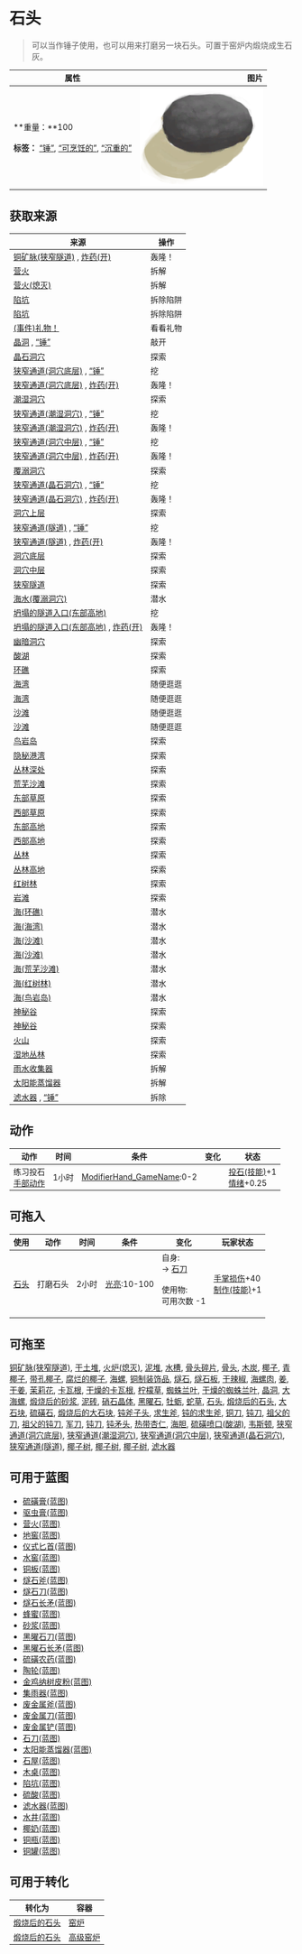 # 石头  
> 可以当作锤子使用，也可以用来打磨另一块石头。可置于窑炉内煅烧成生石灰。  
  
  属性  |   图片   
 ----  |  ----:   
 **重量：**100<br><br>**标签：**	[“锤”](tag_Hammer.md), [“可烹饪的”](tag_Cookable.md), [“沉重的”](tag_Heavy.md)  |  ![](Sprite/Stone.png)   
  
## 获取来源  
来源  |  操作  
----  |  ----  
[铜矿脉(狭窄隧道)](CopperVein.md) , [炸药(开)](DynamiteOn.md)  |  轰隆！  
[营火](Campfire.md)  |  拆解  
[营火(熄灭)](CampfireExtinguished.md)  |  拆解  
[陷坑](TrappingPit.md)  |  拆除陷阱  
[陷坑](TrappingPitTriggered.md)  |  拆除陷阱  
[(事件)礼物！](Event_MacaqueFriendGift.md)  |  看看礼物  
[晶洞](Geode.md) , [“锤”](tag_Hammer.md)  |  敲开  
[晶石洞穴](CrystalChamber.md)  |  探索  
[狭窄通道(洞穴底层)](CrystalChamberEntranceClosed.md) , [“锤”](tag_Hammer.md)  |  挖  
[狭窄通道(洞穴底层)](CrystalChamberEntranceClosed.md) , [炸药(开)](DynamiteOn.md)  |  轰隆！  
[潮湿洞穴](DampChamber.md)  |  探索  
[狭窄通道(潮湿洞穴)](DarkCaveCaveEntranceClosed.md) , [“锤”](tag_Hammer.md)  |  挖  
[狭窄通道(潮湿洞穴)](DarkCaveCaveEntranceClosed.md) , [炸药(开)](DynamiteOn.md)  |  轰隆！  
[狭窄通道(洞穴中层)](DarkChamberCaveEntranceClosed.md) , [“锤”](tag_Hammer.md)  |  挖  
[狭窄通道(洞穴中层)](DarkChamberCaveEntranceClosed.md) , [炸药(开)](DynamiteOn.md)  |  轰隆！  
[覆溺洞穴](FloodedChamber.md)  |  探索  
[狭窄通道(晶石洞穴)](FloodedChamberEntranceClosed.md) , [“锤”](tag_Hammer.md)  |  挖  
[狭窄通道(晶石洞穴)](FloodedChamberEntranceClosed.md) , [炸药(开)](DynamiteOn.md)  |  轰隆！  
[洞穴上层](HighChamber.md)  |  探索  
[狭窄通道(隧道)](HighChamberEntranceClosed.md) , [“锤”](tag_Hammer.md)  |  挖  
[狭窄通道(隧道)](HighChamberEntranceClosed.md) , [炸药(开)](DynamiteOn.md)  |  轰隆！  
[洞穴底层](LowChamber.md)  |  探索  
[洞穴中层](MidChamber.md)  |  探索  
[狭窄隧道](NarrowTunnel.md)  |  探索  
[海水(覆溺洞穴)](Sea_Cave.md)  |  潜水  
[坍塌的隧道入口(东部高地)](TunnelEntranceClosed.md)  |  挖  
[坍塌的隧道入口(东部高地)](TunnelEntranceClosed.md) , [炸药(开)](DynamiteOn.md)  |  轰隆！  
[幽暗洞穴](DarkCave.md)  |  探索  
[酸湖](AcidLake.md)  |  探索  
[环礁](Atoll.md)  |  探索  
[海湾](Bay.md)  |  随便逛逛  
[海湾](Bay.md)  |  随便逛逛  
[沙滩](Beach.md)  |  随便逛逛  
[沙滩](Beach.md)  |  随便逛逛  
[鸟岩岛](BirdRock.md)  |  探索  
[隐秘港湾](Cove.md)  |  探索  
[丛林深处](DeepJungle.md)  |  探索  
[荒芜沙滩](DesolateBeach.md)  |  探索  
[东部草原](GrasslandsE.md)  |  探索  
[西部草原](GrasslandsW.md)  |  探索  
[东部高地](HighlandsEastern.md)  |  探索  
[西部高地](HighlandsWestern.md)  |  探索  
[丛林](Jungle.md)  |  探索  
[丛林高地](JungleHighlands.md)  |  探索  
[红树林](Mangroves.md)  |  探索  
[岩滩](Rocks.md)  |  探索  
[海(环礁)](Sea_Atoll.md)  |  潜水  
[海(海湾)](Sea_Bay.md)  |  潜水  
[海(沙滩)](Sea_Beach.md)  |  潜水  
[海(沙滩)](Sea_Cove.md)  |  潜水  
[海(荒芜沙滩)](Sea_DesolateBeach.md)  |  潜水  
[海(红树林)](Sea_Mangroves.md)  |  潜水  
[海(鸟岩岛)](Sea_Rocks.md)  |  潜水  
[神秘谷](SecretValley.md)  |  探索  
[神秘谷](SecretValley.md)  |  探索  
[火山](Volcano.md)  |  探索  
[湿地丛林](Wetlands.md)  |  探索  
[雨水收集器](RainCatcher.md)  |  拆解  
[太阳能蒸馏器](SolarStill.md)  |  拆解  
[滤水器](WaterFilter.md) , [“锤”](tag_Hammer.md)  |  拆除  
## 动作  
动作  |  时间  |  条件  |  变化  |  状态  
----  |  ----  |  ----  |  ----  |  ----  
练习投石<br>[手部动作](HandAction.md)  |  1小时  |  [ModifierHand_GameName](ModifierHand.md):0-2  |    |  [投石(技能)](Skill_RockThrowing.md)+1<br>[情绪](Morale.md)+0.25  
## 可拖入  
使用  |  动作  |  时间  |  条件  |  变化  |  玩家状态  
----  |  ----  |  ----  |  ----  |  ----  |  ----  
[石头](Stone.md)  |  打磨石头  |  2小时  |  [光亮](Light.md):10-100  |  自身:<br>→ [石刀](StoneSharpened.md)<br><br>使用物:<br>可用次数  -1<br><br>  |  [手掌损伤](HandDamage.md)+40<br>[制作(技能)](Skill_Crafting.md)+1  
## 可拖至  
[铜矿脉(狭窄隧道)](CopperVein.md), [干土堆](DirtPile.md), [火炉(熄灭)](StoveExtinguished.md), [泥堆](MudPile.md), [水槽](WateringTrough.md), [骨头碎片](BoneSplinters.md), [骨头](Bones.md), [木炭](Charcoal.md), [椰子](Coconut.md), [青椰子](CoconutHusked.md), [带孔椰子](CoconutPerforated.md), [腐烂的椰子](CoconutRotten.md), [海螺](Conch.md), [铜制装饰品](CopperDecoration_Mold.md), [燧石](Flint.md), [燧石板](FlintSlab.md), [干辣椒](ChiliesDried.md), [海螺肉](ConchMeat.md), [姜](Ginger.md), [干姜](GingerDried.md), [茉莉花](JasmineFlowers.md), [卡瓦根](KavaRoot.md), [干燥的卡瓦根](KavaRootDried.md), [柠檬草](LemongrassStalks.md), [蜘蛛兰叶](SpiderLilyLeaves.md), [干燥的蜘蛛兰叶](SpiderLilyLeavesDried.md), [晶洞](Geode.md), [大海螺](GiantConch.md), [煅烧后的砂浆](MortarBurnt.md), [泥砖](MudBrick.md), [硝石晶体](NiterCrystals.md), [黑曜石](Obsidian.md), [牡蛎](Oyster.md), [蛇草](SnakeGrass.md), [石头](Stone.md), [煅烧后的石头](StoneBurnt.md), [大石块](StoneHeavy.md), [硫磺石](StoneHeavyBrimstone.md), [煅烧后的大石块](StoneHeavyBurnt.md), [钝斧子头](AxeHeadBlunt.md), [求生斧](AxeSurvival.md), [钝的求生斧](AxeSurvivalBlunt.md), [铜刀](KnifeCopper.md), [钝刀](KnifeCopperBlunt.md), [祖父的刀](KnifeGrandpa.md), [祖父的钝刀](KnifeGrandpaBlunt.md), [军刀](KnifeMilitary.md), [钝刀](KnifeMilitaryBlunt.md), [钝矛头](SpearHeadBlunt.md), [热带杏仁](TropicalAlmonds.md), [海胆](Urchin.md), [硫磺喷口(酸湖)](VentBrimstone.md), [韦斯顿](Weston.md), [狭窄通道(洞穴底层)](CrystalChamberEntranceClosed.md), [狭窄通道(潮湿洞穴)](DarkCaveCaveEntranceClosed.md), [狭窄通道(洞穴中层)](DarkChamberCaveEntranceClosed.md), [狭窄通道(晶石洞穴)](FloodedChamberEntranceClosed.md), [狭窄通道(隧道)](HighChamberEntranceClosed.md), [椰子树](PalmTreeNew.md), [椰子树](PalmTreeOld.md), [椰子树](PalmTreeOld.md), [滤水器](WaterFilter.md)  
## 可用于蓝图  
- [硫磺膏(蓝图)](Bp_BrimstoneGel.md)  
- [驱虫膏(蓝图)](Bp_BugRepellent.md)  
- [营火(蓝图)](Bp_Campfire.md)  
- [地窖(蓝图)](Bp_Cellar.md)  
- [仪式匕首(蓝图)](Bp_CeremonialDagger.md)  
- [水窖(蓝图)](Bp_Cistern.md)  
- [铜板(蓝图)](Bp_CopperSheet.md)  
- [燧石斧(蓝图)](Bp_FlintAxe.md)  
- [燧石刀(蓝图)](Bp_FlintKnife.md)  
- [燧石长矛(蓝图)](Bp_FlintSpear.md)  
- [蜂蜜(蓝图)](Bp_Honey.md)  
- [砂浆(蓝图)](Bp_Mortar.md)  
- [黑曜石刀(蓝图)](Bp_ObsidianKnife.md)  
- [黑曜石长矛(蓝图)](Bp_ObsidianSpear.md)  
- [硫磺农药(蓝图)](Bp_PesticideBrimstone.md)  
- [陶轮(蓝图)](Bp_PotteryWheel.md)  
- [金鸡纳树皮粉(蓝图)](Bp_Quinine.md)  
- [集雨器(蓝图)](Bp_Raincatcher.md)  
- [废金属斧(蓝图)](Bp_ScrapAxe.md)  
- [废金属刀(蓝图)](Bp_ScrapKnife.md)  
- [废金属铲(蓝图)](Bp_ScrapShovel.md)  
- [石刀(蓝图)](Bp_SharpenedStone.md)  
- [太阳能蒸馏器(蓝图)](Bp_SolarStill.md)  
- [石屋(蓝图)](Bp_StoneHut.md)  
- [木桌(蓝图)](Bp_Table.md)  
- [陷坑(蓝图)](Bp_TrappingPit.md)  
- [硫酸(蓝图)](Bp_Vitriol.md)  
- [滤水器(蓝图)](Bp_WaterFilter.md)  
- [水井(蓝图)](Bp_Well.md)  
- [椰奶(蓝图)](Bp_CoconutMilk.md)  
- [铜瓶(蓝图)](Bp_CopperBottle.md)  
- [铜罐(蓝图)](Bp_CopperJar.md)  
  
  
## 可用于转化  
转化为  |  容器  
----  |  ----  
[煅烧后的石头](StoneBurnt.md)  |  [窑炉](Kiln.md)  
[煅烧后的石头](StoneBurnt.md)  |  [高级窑炉](KilnAdvanced.md)  
